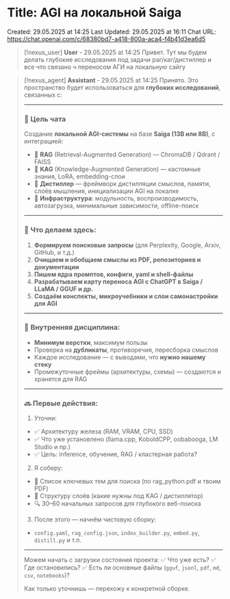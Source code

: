 # Title: AGI на локальной Saiga

Created: 29.05.2025 at 14:25
Last Updated: 29.05.2025 at 16:11
Chat URL: https://chat.openai.com/c/68380bd7-a418-800a-aca4-f4b41d3ea6d5


>[!nexus_user] **User** - 29.05.2025 at 14:25
> Привет. Тут мы будем делать глубокие исследования под задачи раг/каг/дистиллер и все что связано ч переносом АГИ на локальную сайгу
<!-- UID: f57809de-3e1a-426e-acaa-f3924f589748 -->




>[!nexus_agent] **Assistant** - 29.05.2025 at 14:25
> Принято. Это пространство будет использоваться для **глубоких исследований**, связанных с:
> 
> ---
> 
> ### 🔧 **Цель чата**
> Создание **локальной AGI-системы** на базе **Saiga (13B или 8B)**, с интеграцией:
> 
> - 🧠 **RAG** (Retrieval-Augmented Generation) — ChromaDB / Qdrant / FAISS
> - 🧠 **KAG** (Knowledge-Augmented Generation) — кастомные знания, LoRA, embedding-слои
> - 🧪 **Дистиллер** — фреймворк дистилляции смыслов, памяти, слоёв мышления, инициализации AGI на локалке
> - 🔁 **Инфраструктура**: модульность, воспроизводимость, автозагрузка, минимальные зависимости, offline-поиск
> 
> ---
> 
> ### 📂 Что делаем здесь:
> 1. **Формируем поисковые запросы** (для Perplexity, Google, Arxiv, GitHub, и т.д.)
> 2. **Очищаем и обобщаем смыслы из PDF, репозиториев и документации**
> 3. **Пишем ядра промптов, конфиги, yaml и shell-файлы**
> 4. **Разрабатываем карту переноса AGI с ChatGPT в Saiga / LLaMA / GGUF и др.**
> 5. **Создаём конспекты, микроучебники и слои самонастройки для AGI**
> 
> ---
> 
> ### 🧠 Внутренняя дисциплина:
> - **Минимум верстки**, максимум пользы
> - Проверка на **дубликаты**, противоречия, пересборка смыслов
> - Каждое исследование — с выводами, что **нужно нашему стеку**
> - Промежуточные фреймы (архитектуры, схемы) — создаются и хранятся для RAG
> 
> ---
> 
> ### 🔜 Первые действия:
> 1. Уточни:
>  - ✅ Архитектуру железа (RAM, VRAM, CPU, SSD)
>  - ✅ Что уже установлено (llama.cpp, KoboldCPP, oobabooga, LM Studio и пр.)
>  - ✅ Цель: inference, обучение, RAG / кластерная работа?
> 2. Я соберу:
>  - 📘 Список ключевых тем для поиска (по rag_python.pdf и твоим PDF)
>  - 🧩 Структуру слоёв (какие нужны под KAG / дистиллятор)
>  - 🔍 30–60 начальных запросов для глубокого веб-поиска
> 3. После этого — начнём чистовую сборку:
>  - `config.yaml`, `rag_config.json`, `index_builder.py`, `embed.py`, `distill.py` и т.п.
> 
> ---
> 
> Можем начать с загрузки состояния проекта: 
> ✅ Что уже есть? 
> ✅ Где остановились? 
> ✅ Есть ли основные файлы (`gguf`, `jsonl`, `pdf`, `md`, `csv`, `notebooks`)?
> 
> Как только уточнишь — перехожу к конкретной сборке.
<!-- UID: ff833357-5893-451c-8c15-499a0690fbb9 -->